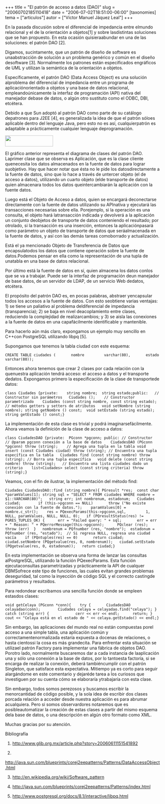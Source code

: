 +++
title = "El patrón de acceso a datos (DAO)"
slug = "20060702185110418"
date = "2006-07-02T18:51:00-06:00"
[taxonomies]
tema = ["articulos"]
autor = ["Víctor Manuel Jáquez Leal"]
+++

En la pasada discusión sobre el diferencial de impedancia entre elmundo
relacional y el de la orientación a objetos\[1\] y sobre lasdistintas
soluciones que se han propuesto. En esta ocasión quisieraabundar en una
de las soluciones: el patrón DAO \[2\].

Digamos, sucintamente, que un patrón de diseño de software es
unaabstracción de solución a un problema genérico y común en el diseño
desoftware \[3\]. Normalmente los patrones están especificados
engráficos de UML y utilizan la semántica de la orientación a objetos.

Específicamente, el patrón DAO (Data Access Object) es una solución
alproblema del diferencial de impedancia entre un programa de
aplicaciónorientado a objetos y una base de datos relacional,
empleandoúnicamente la interfaz de programación (API) nativa del
manejador debase de datos, o algún otro sustituto como el ODBC, DBI,
etcétera.

<!-- more -->
Debido a que Sun adoptó al patrón DAO como parte de su catálogo
depatrones para J2EE \[4\], es generalizada la idea de que el patrón
sóloes aplicable dentro del lenguaje Java, pero esto no es así,
cualquierpatrón es adaptable a prácticamente cualquier lenguaje
deprogramación.

[<img
src="http://www.glib.org.mx/images/articles/20060702185110418_1.png"
width="156" height="36" />](http://www.glib.org.mx/images/articles/20060702185110418_1_original.png "Ver imagen sin proporción")

El gráfico anterior representa el diagrama de clases del patrón DAO.
Laprimer clase que se observa es Aplicación, que es la clase cliente
quenecesita los datos almacenados en la fuente de datos para lograr
suobjetivo. Hay que hacer notar que ésta no le pide los
datosdirectamente a la fuente de datos, sino que lo hace a través de
untercer objeto (el de acceso a datos), utilizando un cuarto objeto
(elde transporte de datos) quien almacenara todos los datos
queintercambiarán la aplicación con la fuente datos.

Luego está el Objeto de Acceso a datos, quien se encargará deconectarse
directamente con la fuente de datos utilizando su APInativa y ejecutará
las transacciones necesarias sobre ella. Porejemplo, si la operación es
una consulta, el objeto hará latransacción indicada y devolverá a la
aplicación un conjunto deobjetos de transporte de datos conteniendo el
resultado; por otrolado, si la transacción es una inserción, entonces la
aplicaciónpasará como parámetro un objeto de transporte de datos que
seráalmacenada en la fuente de datos, y así con las demás tareas
comoborrado y actualización.

Está el ya mencionado Objeto de Transferencia de Datos que
encapsulatodos los datos que contiene operación sobre la fuente de
datos.Podemos pensar en ella como la representación de una tupla de
unatabla en una base de datos relacional.

Por último está la fuente de datos en sí, quien almacena los datos
conlos que se va a trabajar. Puede ser la interfaz de programación deun
manejador de base datos, de un servidor de LDAP, de un servicio Web
dedatos, etcétera.

El propósito del patrón DAO es, en pocas palabras, abstraer yencapsular
todos los accesos a la fuente de datos. Con esto seobtiene varias
ventajas: 1) se tiene un paliativo al problema deldiferencial de
impedancia (transparencia); 2) se baja en nivel deacoplamiento entre
clases, reduciendo la complejidad de realizarcambios; y 3) se aisla las
conexiones a la fuente de datos en una capafácilmente identificable y
mantenible.

Para hacerlo aún más claro, expongamos un ejemplo muy sencillo en C++con
PostgreSQL utilizando libpq \[5\].

Supongamos que tenemos la tabla ciudad con este esquema:

    CREATE TABLE ciudades (       nombre         varchar(80),       estado       varchar(80));

Entonces ahora tenemos que crear 2 clases por cada relación con la
quenuestra aplicación tendrá acceso: el acceso a datos y el transporte
dedatos. Expongamos primero la especificación de la clase de
transportede datos:

    class Ciudades {private:    string nombre;  string estado;public:   // Constructor sin parámetros   Ciudades ();    // Constructor parametrizado    Ciudades (const string nombre, const string estado);        // métodos getters y setters de atributos   void setNombre (string nombre); string getNombre () const;  void setEstado (string estado); string getEstado () const;}

La implementación de esta clase es trivial y podrá imaginarsefácilmente.
Ahora veamos la definición de la clase de acceso a datos:

    class CiudadesDAO {private:  PGconn *pgconn; public: // Constructor  // @param pgconn conexión a la base de datos    CiudadesDAO (PGconn *pgconn) throw (string);    // Agrega una tupla en la tabla void insert (const Ciudades ciudad) throw (string); // Encuentra una tupla específica en la tabla   Ciudades find (const string nombre) throw (string); // Borra una tupla específica   void delete (const string nombre) throw (string);   // Encuentra una lista ciudades dado un criterio    list<Ciudades> select (const string criteria) throw (string);}

Veamos, con el fin de ilustrar, la implementación del método find:

    Ciudades CiudadesDAO::find (string nombre){ PGresult *res;  const char *paramValues[1]; string sql = "SELECT * FROM ciudades WHERE nombre = $1::VARCHAR(80)";   string err; int nombrenum, estadonum;   Ciudades ciudad;        if (this->pgconn == NULL)       throw ("No existe conexión con la fuente de datos.");    paramValues[0] = nombre.c_str();    res = PQexecParams(this->pgconn,sql,         1, NULL, paramValues, NULL, NULL, 0);   if (PQresultStatus(res) != PGRES_TUPLES_OK) {      err = "Failed query: " + sql;       err = err + " Reason: " + PQerrorMessage(this->pgconn);      PQclear (res);      throw (err)  }   nombrenum = PQfnumber (res, "nombre");  estadonum = PQfnumber (res, "estado");  // Si regresa NULL, regresa una ciudad vacía    if (PQntuples(res) == 0)       return ciudad;   ciudad.setNombre (PQgetvalue(res, 0, nombrenum));   ciudad.setEstado (PQgetvalue(res, 0, estadonum));   return ciudad;}

En esta implementación se observa una forma de lanzar las consultas
alPostgreSQL, utilizando la función PQexecParams. Esta función
ejecutaconsultas parametrizadas y prácticamente la API de cualquer
DBMSofrece este tipo de funciones, las cuales evitan grandes problemas
deseguridad, tal como la inyección de código SQL y el correcto castingde
parámetros y resultados.

Para redondear escribamos una sencilla función donde se empleen estasdos
clases:

    void getCelaya (PGconn *conn){    try {       CiudadesDAO celayadao(conn);        Ciudades celaya = celayadao.find("celaya"); } catch (string err) {            cerr << err << endl;      return; }   cout << "Celaya está en el estado de " << celaya.getEstado() << endl;}

Sin embargo, las aplicaciones del mundo real no están compuestas porel
acceso a una simple tabla, una aplicación común y
correctamentenormalizada estaría expuesta a docenas de relaciones, o
hasta cientossi la cosa es más grandecita. Para enfrentar esta situación
se utilizael patrón Factory para implementar una fábrica de objetos DAO.
Porotro lado, normalmente buscaremos dar a cada instancia de
laaplicación una y sólo una conexión a la base de datos, por lo
tantoesta factoría, si se encarga de realizar la conexión, deberá
tambiéncumplir con el patrón Singleton, que satisface esta expectativa.
Mitiempo ya es corto para seguir alargándome en este comentario y
dejaréde tarea a los curiosos que investiguen por su cuenta cómo se
elaboraría ytrabajaría con esta clase.

Sin embargo, todos somos perezosos y buscamos escribir la menorcantidad
de código posible, y la sola idea de escribir dos clases porcada
relación a acceder desde nuestra aplicación es para abrumar acualquiera.
Pero si somos observardores notaremos que es posibleautomatizar la
creación de estas clases a partir del mismo esquema dela base de datos,
o una descripción en algún otro formato como XML.

Muchas gracias por su atención.

Bibliografía

1. <http://www.glib.org.mx/article.php?story=20060611151541892>

2.
<http://java.sun.com/blueprints/corej2eepatterns/Patterns/DataAccessObject.html>

3. <http://en.wikipedia.org/wiki/Software_pattern>

4. <http://java.sun.com/blueprints/corej2eepatterns/Patterns/index.html>

5. <http://www.postgresql.org/docs/8.1/interactive/libpq.html>
